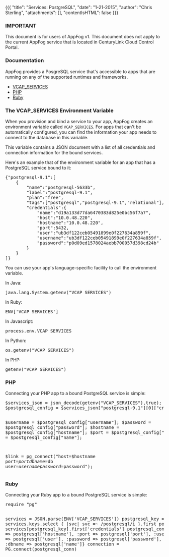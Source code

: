 {{{
  "title": "Services: PostgreSQL",
  "date": "1-21-2015",
  "author": "Chris Sterling",
  "attachments": [],
  "contentIsHTML": false
}}}

### IMPORTANT

This document is for users of AppFog v1. This document does not apply to the current AppFog service that is located in CenturyLink Cloud Control Portal.

### Documentation

<p>AppFog provides a PosgreSQL service that's accessible to apps that are running on any of the supported runtimes and frameworks.</p>
<ul>
<li><a href="#vcap">VCAP_SERVICES</a></li>
<li><a href="#php">PHP</a></li>
<li><a href="#ruby">Ruby</a></li>
</ul>
<h3 id="vcap">The VCAP_SERVICES Environment Variable</h3>
<p>When you provision and bind a service to your app, AppFog creates an environment variable called <code>VCAP_SERVICES</code>. For apps that can't be automatically configured, you can find the information your app needs to connect to the database in this variable.</p>
<p>This variable contains a JSON document with a list of all credentials and connection information for the bound services.</p>
<p>Here's an example that of the environment variable for an app that has a PostgreSQL service bound to it:</p>
<pre>{"postgresql-9.1":[
    {
        "name":"postgresql-5633b",
        "label":"postgresql-9.1",
        "plan":"free",
        "tags":["postgresql","postgresql-9.1","relational"],
        "credentials":{
            "name":"d19a133d77da6470383d825e0bc56f7a7",
            "host":"10.0.48.220",
            "hostname":"10.0.48.220",
            "port":5432,
            "user":"ub3df122ceb05491899e0f227634a859f",
            "username":"ub3df122ceb05491899e0f227634a859f",
            "password":"p0d09ed1578024aebb700057d398cd24b"
        }
    }
]}
</pre>
<p>You can use your app's language-specific facility to call the environment variable.</p>
<p>In Java:</p>
<pre>java.lang.System.getenv("VCAP_SERVICES")
</pre>
<p>In Ruby:</p>
<pre>ENV['VCAP_SERVICES']
</pre>
<p>In Javascript:</p>
<pre>process.env.VCAP_SERVICES
</pre>
<p>In Python:</p>
<pre>os.getenv("VCAP_SERVICES")
</pre>
<p>In PHP:</p>
<pre>getenv("VCAP_SERVICES")
</pre>
<h3 id="php">PHP</h3>
<p>Connecting your PHP app to a bound PostgreSQL service is simple:</p>
<pre>$services_json = json_decode(getenv("VCAP_SERVICES"),true);
$postgresql_config = $services_json["postgresql-9.1"][0]["credentials"];

$username = $postgresql_config["username"];
$password = $postgresql_config["password"];
$hostname = $postgresql_config["hostname"];
$port = $postgresql_config["port"];
$db = $postgresql_config["name"];

$link = pg_connect("host=$hostname port=$port dbname=$db user=$username password=$password");
</pre>
<h3 id="ruby">Ruby</h3>
<p>Connecting your Ruby app to a bound PostgreSQL service is simple:</p>
<pre>require "pg"

services = JSON.parse(ENV['VCAP_SERVICES'])
postgresql_key = services.keys.select { |svc| svc =~ /postgresql/i }.first
postgresql = services[postgresql_key].first['credentials']
postgresql_conn = {:host =&gt; postgresql['hostname'], :port =&gt; postgresql['port'], :username =&gt; postgresql['user'], :password =&gt; postgresql['password'], :dbname =&gt; postgresql['name']}
connection = PG.connect(postgresql_conn)
</pre>
